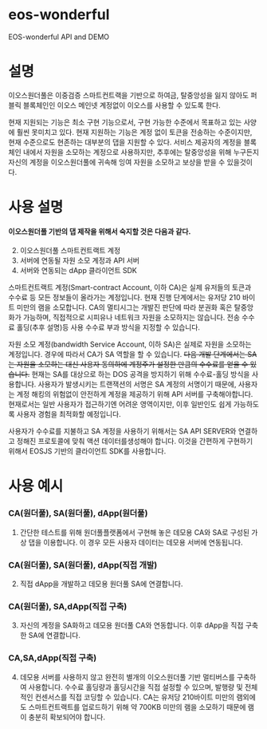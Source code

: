 # eos-wonderful
EOS-wonderful API and DEMO 


# 설명 
이오스원더풀은 이중검증 스마트컨트랙을 기반으로 하여금, 탈중앙성을 잃지 않아도 퍼블릭 블록체인인 이오스 메인넷 계정없이 이오스를 사용할 수 있도록 한다.

현재 지원되는 기능은 최소 구현 기능으로서, 구현 가능한 수준에서 목표하고 있는 사양에 훨씬 못미치고 있다. 현재 지원하는 기능은 계정 없이 토큰을 전송하는 수준이지만, 현재 수준으로도 현존하는 대부분의 댑을 지원할 수 있다. 서비스 제공자의 계정을 블록체인 내에서 자원을 소모하는 계정으로 사용하지만, 추후에는 탈중앙성을 위해 누구든지 자신의 계정을 이오스원더풀에 귀속해 잉여 자원을 소모하고 보상을 받을 수 있을것이다.

# 사용 설명
#### 이오스원더풀 기반의 댑 제작을 위해서 숙지할 것은 다음과 같다.
2. 이오스원더풀 스마트컨트랙트 계정
3. 서버에 연동될 자원 소모 계정과 API 서버
4. 서버와 연동되는 dApp 클라이언트 SDK

스마트컨트랙트 계정(Smart-contract Account, 이하 CA)은 실제 유저들의 토큰과 수수료 등 모든 정보들이 올라가는 계정입니다. 현재 진행 단계에서는 유저당 210 바이트 미만의 램을 소모합니다. CA의 멀티시그는 개발진 판단에 따라 분권화 혹은 탈중앙화가 가능하며, 직접적으로 시피유나 네트워크 자원을 소모하지는 않습니다. 전송 수수료 홀딩(추후 설명)등 사용 수수료 부과 방식을 지정할 수 있습니다.

자원 소모 계정(bandwidth Service Account, 이하 SA)은 실제로 자원을 소모하는 계정입니다. 경우에 따라서 CA가 SA 역할을 할 수 있습니다. ~~다음 개발 단계에서는 SA는 자원을 소모하는 대신 사용자 동의하에 계정주가 설정한 만큼의 수수료를 얻을 수 있습니다.~~ 현재는 SA를 대상으로 하는 DOS 공격을 방지하기 위해 수수료-홀딩 방식을 사용합니다. 사용자가 발생시키는 트랜잭션의 서명은 SA 계정의 서명이기 때문에, 사용자는 계정 해킹의 위험없이 안전하게 계정을 제공하기 위해 API 서버를 구축해야합니다. 현재로서는 일반 사용자가 접근하기엔 어려운 영역이지만, 이후 일반인도 쉽게 가능하도록 사용자 경험을 최적화할 예정입니다.

사용자가 수수료를 지불하고 SA 계정을 사용하기 위해서는 SA API SERVER와 연결하고 정해진 프로토콜에 맞춰 액션 데이터를생성해야 합니다. 이것을 간편하게 구현하기 위해서 EOSJS 기반의 클라이언트 SDK를 사용합니다.

# 사용 예시
### CA(원더풀), SA(원더풀), dApp(원더풀)
1. 간단한 테스트를 위해 원더풀플랫폼에서 구현해 놓은 데모용 CA와 SA로 구성된 가상 댑을 이용합니다. 이 경우 모든 사용자 데이터는 데모용 서버에 연동됩니다.
### CA(원더풀), SA(원더풀), dApp(직접 개발)
2. 직접 dApp을 개발하고 데모용 원더풀 SA에 연결합니다.
### CA(원더풀), SA,dApp(직접 구축)
3. 자신의 계정을 SA화하고 데모용 원더풀 CA와 연동합니다. 이후 dApp을 직접 구축한 SA에 연결합니다.
### CA,SA,dApp(직접 구축)
4. 데모용 서버를 사용하지 않고 완전히 별개의 이오스원더풀 기반 멀티버스를 구축하여 사용합니다. 수수료 홀딩량과 홀딩시간을 직접 설정할 수 있으며, 발행량 및 전체적인 컨센서스를 직접 코딩할 수 있습니다. CA는 유저당 210바이트 미만의 램외에도 스마트컨트랙트를 업로드하기 위해 약 700KB 미만의 램을 소모하기 때문에 램이 충분히 확보되어야 합니다.

